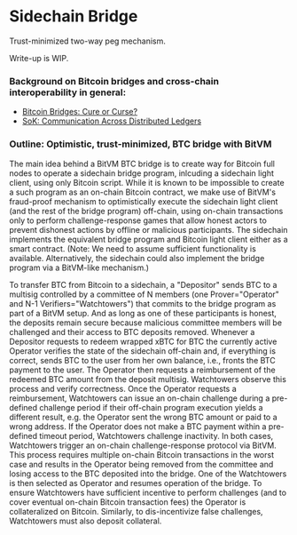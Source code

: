 # Sidechain Bridge 

Trust-minimized two-way peg mechanism.

Write-up is WIP. 

### Background on Bitcoin bridges and cross-chain interoperability in general: 

- [Bitcoin Bridges: Cure or Curse?](https://alexei.tech/files/PizzaDayPrague%20-%20Bitcoin%20Bridges_%20Cure%20or%20Curse.pdf)
- [SoK: Communication Across Distributed Ledgers](https://eprint.iacr.org/2019/1128.pdf)

### Outline: Optimistic, trust-minimized, BTC bridge with BitVM

The main idea behind a BitVM BTC bridge is to create way for Bitcoin full nodes to operate a sidechain bridge program, inlcuding a sidechain light client, using only Bitcoin script. 
While it is known to be impossible to create a such program as an on-chain Bitcoin contract, we make use of BitVM's fraud-proof mechanism to optimistically execute the sidechain light client (and the rest of the bridge program) off-chain, using on-chain transactions only to perform challenge-response games that allow honest actors to prevent dishonest actions by offline or malicious participants. The sidechain implements the equivalent bridge program and Bitcoin light client either as a smart contract. (Note: We need to assume sufficient functionality is available. Alternatively, the sidechain could also implement the bridge program via a BitVM-like mechanism.)

To transfer BTC from Bitcoin to a sidechain, a "Depositor" sends BTC to a multisig controlled by a committee of N members (one Prover="Operator" and N-1 Verifiers="Watchtowers") that commits to the bridge program as part of a BitVM setup. And as long as one of these  participants is honest, the deposits remain secure because malicious committee members will be challenged and their access to BTC deposits removed. Whenever a Depositor requests to redeem wrapped xBTC for BTC the currently active Operator verifies the state of the sidechain off-chain and, if everything is correct, sends BTC to the user from her own balance, i.e., fronts the BTC payment to the user. The Operator then requests a reimbursement of the redeemed BTC amount from the deposit multisig. Watchtowers observe this process and verify correctness. Once the Operator requests a reimbursement, Watchtowers can issue an on-chain challenge during a pre-defined challenge period if their off-chain program execution yields a different result, e.g. the Operator sent the wrong BTC amount or paid to a wrong address. If the Operator does not make a BTC payment within a pre-defined timeout period, Watchtowers challenge inactivity. In both cases, Watchtowers trigger an on-chain challenge-response protocol via BitVM. This process requires multiple on-chain Bitcoin transactions in the worst case and results in the Operator being removed from the committee and losing access to the BTC deposited into the bridge. One of the Watchtowers is then selected as Operator and resumes operation of the bridge. 
To ensure Watchtowers have sufficient incentive to perform challenges (and to cover eventual on-chain Bitcoin transaction fees) the Operator is collateralized on Bitcoin. Similarly, to dis-incentivize false challenges, Watchtowers must also deposit collateral.  

